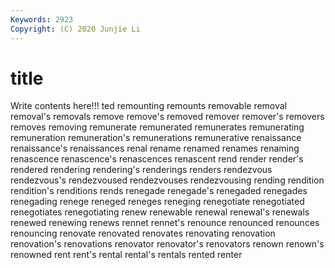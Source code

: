 ```yaml
---
Keywords: 2923
Copyright: (C) 2020 Junjie Li
---
```


# title

Write contents here!!!
ted 
remounting 
remounts 
removable 
removal 
removal's
removals 
remove 
remove's 
removed 
remover 
remover's 
removers 
removes 
removing 
remunerate
remunerated 
remunerates 
remunerating 
remuneration 
remuneration's 
remunerations 
remunerative 
renaissance 
renaissance's 
renaissances
renal 
rename 
renamed 
renames 
renaming 
renascence 
renascence's 
renascences 
renascent 
rend
render 
render's 
rendered 
rendering 
rendering's 
renderings 
renders 
rendezvous 
rendezvous's 
rendezvoused
rendezvouses 
rendezvousing 
rending 
rendition 
rendition's 
renditions 
rends 
renegade 
renegade's 
renegaded
renegades 
renegading 
renege 
reneged 
reneges 
reneging 
renegotiate 
renegotiated 
renegotiates 
renegotiating
renew 
renewable 
renewal 
renewal's 
renewals 
renewed 
renewing 
renews 
rennet 
rennet's
renounce 
renounced 
renounces 
renouncing 
renovate 
renovated 
renovates 
renovating 
renovation 
renovation's
renovations 
renovator 
renovator's 
renovators 
renown 
renown's 
renowned 
rent 
rent's 
rental
rental's 
rentals 
rented 
renter 
